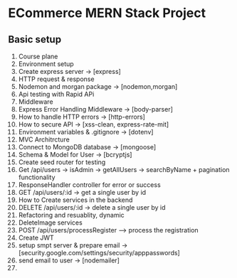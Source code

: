 # ECommerce MERN Stack Project

## Basic setup

1. Course plane
2. Environment setup
3. Create express server -> [express]
4. HTTP request & response
5. Nodemon and morgan package -> [nodemon,morgan]
6. Api testing with Rapid APi
7. Middleware
8. Express Error Handling Middleware -> [body-parser]
9. How to handle HTTP errors -> [http-errors]
10. How to secure API -> [xss-clean, express-rate-mit]
11. Environment variables & .gitignore -> [dotenv]
12. MVC Architrcture
13. Connect to MongoDB database -> [mongoose]
14. Schema & Model for User -> [bcryptjs]
15. Create seed router for testing
16. Get /api/users -> isAdmin -> getAllUsers -> searchByName + pagination functionality
17. ResponseHandler controller for error or success
18. GET /api/users/:id -> get a single user by id
19. How to Create services in the backend
20. DELETE /api/users/:id -> delete a single user by id
21. Refactoring and resuablity, dynamic
22. DeleteImage services
23. POST /api/users/processRegister --> process the registration
24. Create JWT
25. setup smpt server & prepare email -> [security.google.com/settings/security/apppasswords]
26. send email to user -> [nodemailer]
27.
